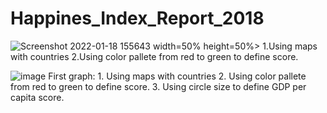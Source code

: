 # Happines_Index_Report_2018

![Screenshot 2022-01-18 155643](https://user-images.githubusercontent.com/97668311/150140756-82204fe5-46b1-4666-a7a1-3c20bdacade9.png)
width=50% height=50%>
            1.Using maps with countries
            2.Using color pallete from red to green to define score.
            
![image](https://user-images.githubusercontent.com/97668311/150296977-55fc521a-2b0a-4c21-b210-f3eff1ab0fba.png)
             First graph:
             1. Using maps with countries
             2. Using color pallete from red to green to define score.
             3. Using circle size to define GDP per capita score.
             
             
      
            
